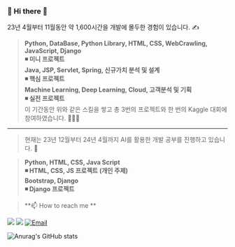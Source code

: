 ### 👋 Hi there 👋
23년 4월부터 11월동안 약 1,600시간을 개발에 몰두한 경험이 있습니다. ✍ <br>

>**Python, DataBase, Python Library, HTML, CSS, WebCrawling, JavaScript, Django** <br>
>**◾ 미니 프로젝트** <br>
>**Java, JSP, Servlet, Spring, 신규가치 분석 및 설계** <br>
>**◾ 핵심 프로젝트** <br>
>**Machine Learning, Deep Learning, Cloud, 고객분석 및 기획** <br>
>**◾ 실전 프로젝트** <br>
>이 기간동안 위와 같은 스킬을 쌓고 총 3번의 프로젝트와 한 번의 Kaggle 대회에 참여하였습니다. 👩🏻‍💻 <br>

<hr>

>현재는 23년 12월부터 24년 4월까지 AI를 활용한 개발 공부를 진행하고 있습니다. 🧠 <br>

>**Python, HTML, CSS, Java Script** <br>
>**◾ HTML, CSS, JS 프로젝트 (개인 주제)** <br>
>**Bootstrap, Django** <br>
>**◾ Django 프로젝트**

<!--
**soohyun020812/soohyun020812** is a ✨ _special_ ✨ repository because its `README.md` (this file) appears on your GitHub profile.

Here are some ideas to get you started:

- 🔭 I’m currently working on ...
- 🌱 I’m currently learning ...
- 👯 I’m looking to collaborate on ...
- 🤔 I’m looking for help with ...
- 💬 Ask me about ...
- 📫 How to reach me: ...
- 😄 Pronouns: ...
- ⚡ Fun fact: ...
-->

>**📫 How to reach me ** <br>

<a href="https://gorgeous-produce-57c.notion.site/c95f6c2caada4755a9cc83b533be29e4?pvs=4" target="_blank"><img src="https://img.shields.io/badge/Notion-000000?style=for-the-badge&logo=Notion&logoColor=white"></a>
<a href="https://selfnotes.tistory.com/" target="_blank"><img src="https://img.shields.io/badge/Tistory-ff5a4a?style=for-the-badge&logo=Tistory&logoColor=white"></a>
<a href="mailto:mynilsh2002@naver.com" target="_blank"><img src="https://img.shields.io/badge/Email-03C75A?style=for-the-badge&logo=Naver&logoColor=white" alt="Email"></a>

![Anurag's GitHub stats](https://github-readme-stats.vercel.app/api?username=soohyun020812&show_icons=true&theme=graywhite)
